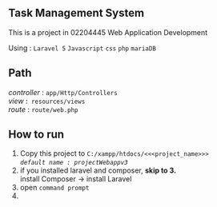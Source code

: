 ## Task Management System

This is a project in 02204445 Web Application Development

Using : `Laravel 5` `Javascript` `css` `php` `mariaDB`

## Path

_controller_ : `app/Http/Controllers`  
_view_ :` resources/views`  
_route_ : `route/web.php`

## How to run
1. Copy this project to `C:/xampp/htdocs/<<<project_name>>>`  
_`default name : projectWebappv3`_
2. if you installed laravel and composer, **skip to 3.**  
install Composer -> install Laravel
3. open `command prompt`  
4.
